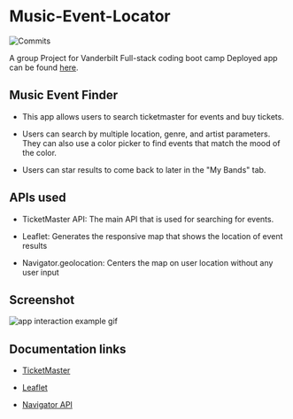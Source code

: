 # Music-Event-Locator
![Commits](https://img.shields.io/github/last-commit/Fomiller/Music-Event-Locator)


A group Project for Vanderbilt Full-stack coding boot camp
Deployed app can be found [here](https://fomiller.github.io/Music-Event-Locator/).

## Music Event Finder

- This app allows users to search ticketmaster for events and buy tickets.

- Users can search by multiple location, genre, and artist parameters.  They can also use a color picker to find events that match the mood of the color.

- Users can star results to come back to later in the "My Bands" tab.

## APIs used

- TicketMaster API: The main API that is used for searching for events.

- Leaflet: Generates the responsive map that shows the location of event results

- Navigator.geolocation: Centers the map on user location without any user input

## Screenshot

![app interaction example gif](resources/screenshot/example.gif)

## Documentation links

- [TicketMaster](https://developer.ticketmaster.com/products-and-docs/apis/discovery-api/v2/#anchor_find)

- [Leaflet](https://leafletjs.com/reference-1.6.0.html)

- [Navigator API](https://developer.mozilla.org/en-US/docs/Web/API/Navigator)
